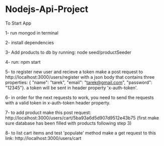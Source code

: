 # Nodejs-Api-Project

To Start App

1- run mongod in terminal

2- install dependencies

3- Add products to db by running: node seed/productSeeder

4- run: npm start

5- to register new user and recieve a token make a post request to http://localhost:3000/users/register with a json body that contains three properties: { "name": "tarek", "email": "tarek@gmail.com", "password": "12345"}. a token will be sent in header property 'x-auth-token'.

6- in order for the next requests to work, you need to send the requests with a valid token in x-auth-token header property.

7- to add product make this post request: http://localhost:3000/users/cart/5ba93a6d5d907d9512e43b75 (first make sure database has been filled with products following step 3)

8- to list cart items and test 'populate' method make a get request to this link: http://localhost:3000/users/cart
